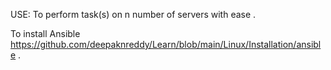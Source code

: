 USE: To perform task(s) on n number of servers with ease .

To install Ansible https://github.com/deepaknreddy/Learn/blob/main/Linux/Installation/ansible .
